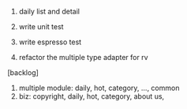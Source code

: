 1. daily list and detail
2. write unit test
3. write espresso test

4. refactor the multiple type adapter for rv

[backlog]
1. multiple module: daily, hot, category, ...,  common
2. biz: copyright, daily, hot, category, about us,